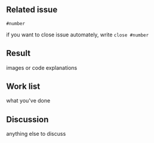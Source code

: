 ## Related issue
`#number` 

if you want to close issue automately, write `close #number`

## Result
images or code explanations

## Work list
what you've done

## Discussion
anything else to discuss
